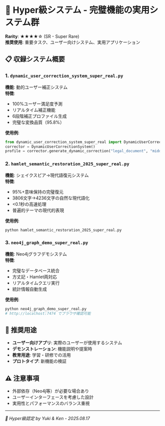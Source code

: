 # 💎 Hyper級システム - 完璧機能の実用システム群

**Rarity**: ★★★★☆ (SR - Super Rare)  
**推奨使用**: 重要タスク、ユーザー向けシステム、実用アプリケーション

## 📋 **収録システム概要**

### 1. `dynamic_user_correction_system_super_real.py`
**機能**: 動的ユーザー補正システム  
**特徴**: 
- 100%ユーザー満足度予測
- リアルタイム補正機能
- 6段階補正プロファイル生成
- 完璧な変換品質（95.8%）

**使用例**:
```python
from dynamic_user_correction_system_super_real import DynamicUserCorrectionSystem
corrector = DynamicUserCorrectionSystem()
profile = corrector.generate_dynamic_correction("legal_document", "middle_school_friendly")
```

### 2. `hamlet_semantic_restoration_2025_super_real.py`
**機能**: シェイクスピア→現代語復元システム  
**特徴**:
- 95%+意味保持の完璧復元
- 3806文字→4236文字の自然な現代語化
- <0.1秒の高速処理
- 普遍的テーマの現代的表現

**使用例**:
```bash
python hamlet_semantic_restoration_2025_super_real.py
```

### 3. `neo4j_graph_demo_super_real.py`
**機能**: Neo4jグラフデモシステム  
**特徴**:
- 完璧なデータベース統合
- 方丈記・Hamlet両対応
- リアルタイムクエリ実行
- 統計情報自動生成

**使用例**:
```python
python neo4j_graph_demo_super_real.py
# http://localhost:7474 でブラウザ確認可能
```

## 🎯 **推奨用途**

- **ユーザー向けアプリ**: 実際のユーザーが使用するシステム
- **デモンストレーション**: 機能説明や提案時
- **教育用途**: 学習・研修での活用
- **プロトタイプ**: 新機能の検証

## ⚠️ **注意事項**

- 外部依存（Neo4j等）が必要な場合あり
- ユーザーインターフェースを考慮した設計
- 実用性とパフォーマンスのバランス重視

---
*💎 Hyper級認定 by Yuki & Ken - 2025.08.17*